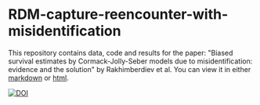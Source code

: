 # RDM-capture-reencounter-with-misidentification
This repository contains data, code and results for the paper: "Biased survival estimates by Cormack-Jolly-Seber models due to misidentification: evidence and the solution" by Rakhimberdiev et al. You can view it in either [markdown](https://github.com/eldarrak/RDM-capture-reencounter-with-misidentification/blob/master/code/All_code.md) or [html](http://htmlpreview.github.io/?https://raw.githubusercontent.com/eldarrak/RDM-capture-reencounter-with-misidentification/master/code/All_code.html).

[![DOI](https://zenodo.org/badge/DOI/10.5281/zenodo.2598055.svg)](https://doi.org/10.5281/zenodo.2598055)
